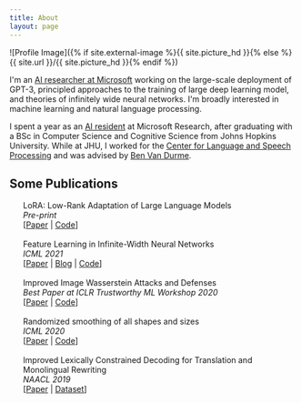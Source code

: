 ```yaml
---
title: About
layout: page
---
```

![Profile Image]({% if site.external-image %}{{ site.picture_hd }}{% else %}{{ site.url }}/{{ site.picture_hd }}{% endif %})

<p>I'm an <a href="https://www.microsoft.com/en-us/research/people/edwardhu/">AI researcher at Microsoft</a> working on the large-scale deployment of GPT-3, principled approaches to the training of large deep learning model, and theories of infinitely wide neural networks. I'm broadly interested in machine learning and natural language processing.</p>

<p>I spent a year as an <a href="https://www.microsoft.com/en-us/research/academic-program/microsoft-ai-residency-program/">AI resident</a> at Microsoft Research, after graduating with a BSc in Computer Science and Cognitive Science from Johns Hopkins University. While at JHU, I worked for the <a href="https://www.clsp.jhu.edu/">Center for Language and Speech Processing</a> and was advised by <a href="https://www.cs.jhu.edu/~vandurme/">Ben Van Durme</a>.</p>

<h2>Some Publications</h2>

<ul class="publications">
	LoRA: Low-Rank Adaptation of Large Language Models<br>
	<i>Pre-print</i><br>
	[<a href="https://arxiv.org/abs/2106.09685">Paper</a> | <a href="https://github.com/microsoft/LoRA">Code</a>]<br>
	<br>
	Feature Learning in Infinite-Width Neural Networks<br>
	<i>ICML 2021</i><br>
	[<a href="https://arxiv.org/abs/2011.14522">Paper</a> | <a href="https://www.microsoft.com/en-us/research/blog/on-infinitely-wide-neural-networks-that-exhibit-feature-learning/">Blog</a> | <a href="https://github.com/edwardjhu/TP4">Code</a>]<br>
	<br>
	Improved Image Wasserstein Attacks and Defenses<br>
	<i>Best Paper at ICLR Trustworthy ML Workshop 2020</i><br>
	[<a href="https://arxiv.org/abs/2004.12478">Paper</a> | <a href="https://github.com/edwardjhu/improved_wasserstein">Code</a>]<br>
	<br>
	Randomized smoothing of all shapes and sizes<br>
	<i>ICML 2020</i><br>
	[<a href="https://arxiv.org/abs/2002.08118">Paper</a> | <a href="https://github.com/tonyduan/rs4a">Code</a>]<br>
	<br>
	Improved Lexically Constrained Decoding for Translation and Monolingual Rewriting<br>
	<i>NAACL 2019</i><br>
	[<a href="https://aclanthology.org/N19-1090.pdf">Paper</a> | <a href="https://nlp.jhu.edu/parabank/">Dataset</a>]<br>
</ul>